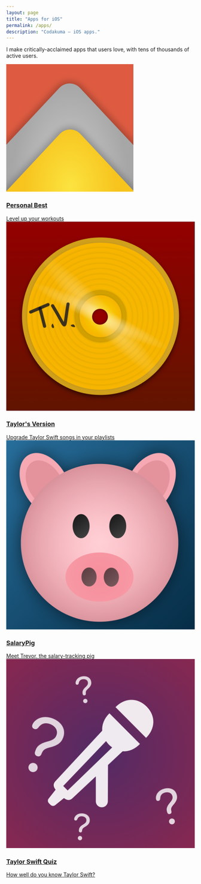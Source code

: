 ```yaml
---
layout: page
title: "Apps for iOS"
permalink: /apps/
description: "Codakuma – iOS apps."
---
```


  <div class="home-apps">
    <p>I make critically-acclaimed apps that users love, with tens of thousands of active users.</p>
    <section class="apps">
      <a href="https://getpersonalbest.com" class="app app--personal-best">
        <div class="app-inner">
          <img src="/assets/personal-best-icon.png" class="app-icon" />
          <div>
            <h3>Personal Best</h3>
            <span>Level up your workouts</span>
          </div>
        </div>
      </a>
      <a href="https://taylorsversion.app" class="app app--taylors-version">
        <div class="app-inner">
          <img src="/assets/taylors-version-icon.png" class="app-icon" />
          <div>
            <h3>Taylor's Version</h3>
            <span>Upgrade Taylor Swift songs in your playlists</span>
          </div>
        </div>
      </a>
      <a
        href="https://apps.apple.com/us/app/salarypig/id6475237479"
        class="app app--salarypig"
      >
        <div class="app-inner">
          <img src="/assets/salarypig-icon.png" class="app-icon" />
          <div>
            <h3>SalaryPig</h3>
            <span>Meet Trevor, the salary-tracking pig</span>
          </div>
        </div>
      </a>
      <a
        href="https://apps.apple.com/app/id6479753779"
        class="app app--ts-quiz"
      >
        <div class="app-inner">
          <img src="/assets/tsquiz-icon.png" class="app-icon" />
          <div>
            <h3>Taylor Swift Quiz</h3>
            <span>How well do you know Taylor Swift?</span>
          </div>
        </div>
      </a>
    </section>

  </div>
